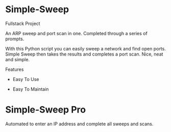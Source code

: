 # Simple-Sweep
Fullstack  Project

An ARP sweep and port scan in one. Completed through a series of prompts.

With this Python script you can easily sweep a network and find open ports.  Simple Sweep then takes the results and completes a port scan.  Nice, neat and simple.

Features

* Easy To Use

* Easy To Maintain

# Simple-Sweep Pro
Automated to enter an IP address and complete all sweeps and scans. 
